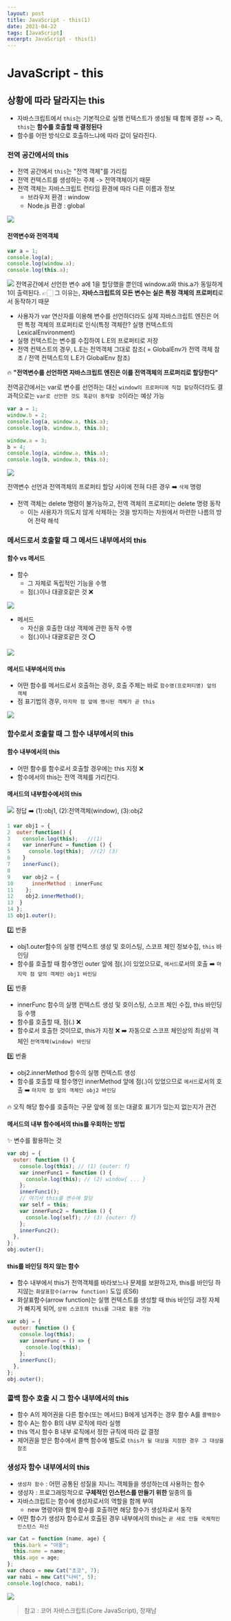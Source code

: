 ```yaml
---
layout: post
title: JavaScript - this(1)
date: 2021-04-22
tags: [JavaScript]
excerpt: JavaScript - this(1)
---
```


# JavaScript - this

## 상황에 따라 달라지는 this

- 자바스크립트에서 `this`는 기본적으로 실행 컨텍스트가 생성될 때 함께 결정
  => 즉, `this`는 **함수를 호출할 때 결정된다**
- 함수를 어떤 방식으로 호출하느냐에 따라 값이 달라진다.

### 전역 공간에서의 this

- 전역 공간에서 `this`는 "전역 객체"를 가리킴
- 전역 컨텍스트를 생성하는 주체 -> 전역객체이기 때문
- 전역 객체는 자바스크립트 런타임 환경에 따라 다른 이름과 정보
  - 브라우저 환경 : window
  - Node.js 환경 : global

![](https://images.velog.io/images/hyehye/post/1a2b4bd0-6c95-4215-ad3d-d16ce7121803/%E1%84%89%E1%85%B3%E1%84%8F%E1%85%B3%E1%84%85%E1%85%B5%E1%86%AB%E1%84%89%E1%85%A3%E1%86%BA%202021-04-22%20%E1%84%8B%E1%85%A9%E1%84%8C%E1%85%A5%E1%86%AB%201.55.12.png)

#### 전역변수와 전역객체

```js
var a = 1;
console.log(a);
console.log(window.a);
console.log(this.a);
```

![](https://images.velog.io/images/hyehye/post/a038fa79-1548-46ed-9a2b-542455c12367/%E1%84%89%E1%85%B3%E1%84%8F%E1%85%B3%E1%84%85%E1%85%B5%E1%86%AB%E1%84%89%E1%85%A3%E1%86%BA%202021-04-22%20%E1%84%8B%E1%85%A9%E1%84%8C%E1%85%A5%E1%86%AB%201.56.36.png)
전역공간에서 선언한 변수 a에 1을 할당했을 뿐인데 window.a와 this.a가 동일하게 1이 출력된다.
👉🏻 그 이유는, **자바스크립트의 모든 변수는 실은 특정 객체의 프로퍼티**로서 동작하기 때문

- 사용자가 var 연산자를 이용해 변수를 선언하더라도 실제 자바스크립트 엔진은 어떤 특정 객체의 프로퍼티로 인식(특정 객체란? 실행 컨텍스트의 LexicalEnvironment)
- 실행 컨텍스트는 변수를 수집하여 L.E의 프로퍼티로 저장
- 전역 컨텍스트의 경우, L.E는 전역객체 그대로 참조( = GlobalEnv가 전역 객체 참조 / 전역 컨텍스트의 L.E가 GlobalEnv 참조)

🔥 **"전역변수를 선언하면 자바스크립트 엔진은 이를 전역객체의 프로퍼리로 할당한다"**

전역공간에서는 var로 변수를 선언하는 대신 `window의 프로퍼티에 직접 할당`하더라도 결과적으로는 `var로 선언한 것도 똑같이 동작할 것`이라는 예상 가능

```js
var a = 1;
window.b = 2;
console.log(a, window.a, this.a);
console.log(b, window.b, this.b);

window.a = 3;
b = 4;
console.log(a, window.a, this.a);
console.log(b, window.b, this.b);
```

![](https://images.velog.io/images/hyehye/post/38e73a8f-c26b-4fed-8af2-4bd6770405ed/%E1%84%89%E1%85%B3%E1%84%8F%E1%85%B3%E1%84%85%E1%85%B5%E1%86%AB%E1%84%89%E1%85%A3%E1%86%BA%202021-04-22%20%E1%84%8B%E1%85%A9%E1%84%8C%E1%85%A5%E1%86%AB%202.08.19.png)

전역변수 선언과 전역객체의 프로퍼티 할당 사이에 전혀 다른 경우 ➡️ `삭제` 명령

- 전역 객체는 delete 명령이 불가능하고, 전역 객체의 프로퍼티는 delete 명령 동작
  - 이는 사용자가 의도치 않게 삭제하는 것을 방지하는 차원에서 마련한 나름의 방어 전략 해석

### 메서드로서 호출할 때 그 메서드 내부에서의 this

#### 함수 vs 메서드

- 함수
  - 그 자체로 독립적인 기능을 수행
  - 점(.)이나 대괄호같은 것 ❌

![](https://images.velog.io/images/hyehye/post/0cbea99f-fab2-47f6-a7a5-f9a6bdac5fe3/%E1%84%89%E1%85%B3%E1%84%8F%E1%85%B3%E1%84%85%E1%85%B5%E1%86%AB%E1%84%89%E1%85%A3%E1%86%BA%202021-04-22%20%E1%84%8B%E1%85%A9%E1%84%8C%E1%85%A5%E1%86%AB%202.22.22.png)

- 메서드
  - 자신을 호출한 대상 객체에 관한 동작 수행
  - 점(.)이나 대괄호같은 것 ⭕️

![](https://images.velog.io/images/hyehye/post/0a70e382-aeb3-4c67-8227-ac6f2eb0430d/%E1%84%89%E1%85%B3%E1%84%8F%E1%85%B3%E1%84%85%E1%85%B5%E1%86%AB%E1%84%89%E1%85%A3%E1%86%BA%202021-04-22%20%E1%84%8B%E1%85%A9%E1%84%8C%E1%85%A5%E1%86%AB%202.26.44.png)

#### 메서드 내부에서의 this

- 어떤 함수를 메서드로서 호출하는 경우, 호출 주체는 바로 `함수명(프로퍼티명) 앞의 객체`
- 점 표기법의 경우, `마지막 점 앞에 명시된 객체가 곧 this`

![](https://images.velog.io/images/hyehye/post/03a92b06-204e-4126-9610-c5f5d0be3f90/%E1%84%89%E1%85%B3%E1%84%8F%E1%85%B3%E1%84%85%E1%85%B5%E1%86%AB%E1%84%89%E1%85%A3%E1%86%BA%202021-04-22%20%E1%84%8B%E1%85%A9%E1%84%8C%E1%85%A5%E1%86%AB%202.32.41.png)

### 함수로서 호출할 때 그 함수 내부에서의 this

#### 함수 내부에서의 this

- 어떤 함수를 함수로서 호출할 경우에는 this 지정 ❌
- 함수에서의 this는 전역 객체를 가리킨다.

#### 메서드의 내부함수에서의 this

![](https://images.velog.io/images/hyehye/post/2c4faa7a-5808-42db-add5-adfade10f0bf/%E1%84%89%E1%85%B3%E1%84%8F%E1%85%B3%E1%84%85%E1%85%B5%E1%86%AB%E1%84%89%E1%85%A3%E1%86%BA%202021-04-22%20%E1%84%8B%E1%85%A9%E1%84%8C%E1%85%A5%E1%86%AB%202.41.28.png)
정답 ➡️ (1):obj1, (2):전역객체(window), (3):obj2

```js
1 var obj1 = {
2  outer:function() {
3    console.log(this);   //(1)
4    var innerFunc = function () {
5      console.log(this);  //(2) (3)
6    }
7    innerFunc();
8
9    var obj2 = {
10      innerMethod : innerFunc
11    };
12    obj2.innerMethod();
13  }
14 };
15 obj1.outer();
```

2️⃣ 번줄

- obj1.outer함수의 실행 컨텍스트 생성 및 호이스팅, 스코프 체인 정보수집, `this` 바인딩
- 함수를 호출할 때 함수명인 outer 앞에 점(.)이 있었으므로, `메서드`로서의 호출 ➡️ `마지막 점 앞의 객체인 obj1 바인딩`

4️⃣ 번줄

- innerFunc 함수의 실행 컨텍스트 생성 및 호이스팅, 스코프 체인 수집, this 바인딩 등 수행
- 함수를 호출할 때, 점(.) ❌
- 함수로서 호출한 것이므로, this가 지정 ❌ ➡️ 자동으로 스코프 체인상의 최상위 객체인 `전역객체(window) 바인딩`

9️⃣ 번줄

- obj2.innerMethod 함수의 실행 컨텍스트 생성
- 함수를 호출할 때 함수명인 innerMethod 앞에 점(.)이 있었으므로 `메서드`로서의 호출 ➡️ `마지막 점 앞의 객체인 obj2 바인딩`

🔥 오직 해당 함수를 호출하는 구문 앞에 점 또는 대괄호 표기가 있는지 없는지가 관건

#### 메서드의 내부 함수에서의 this를 우회하는 방법

✨ 변수를 활용하는 것

```js
var obj = {
  outer: function () {
    console.log(this); // (1) {outer: f}
    var innerFunc1 = function () {
      console.log(this); // (2) window{ ... }
    };
    innerFunc1();
    // 여기서 this를 변수에 할당
    var self = this;
    var innerFunc2 = function () {
      console.log(self); // (3) {outer: f}
    };
    innerFunc2();
  },
};
obj.outer();
```

#### this를 바인딩 하지 않는 함수

- 함수 내부에서 this가 전역객체를 바라보느나 문제를 보완하고자, this를 바인딩 하지않는 `화살표함수(arrow function)` 도입 (ES6)
- 화살표함수(arrow function)는 실행 컨텍스트를 생성할 때 this 바인딩 과정 자체가 빠지게 되어, `상위 스코프의 this를 그대로 활용 가능`

```js
var obj = {
  outer: function () {
    console.log(this);
    var innerFunc = () => {
      console.log(this);
    };
    innerFunc();
  },
};
obj.outer();
```

### 콜백 함수 호출 시 그 함수 내부에서의 this

- 함수 A의 제어권을 다른 함수(또는 메서드) B에게 넘겨주는 경우 함수 A를 `콜백함수`
- 함수 A는 함수 B의 내부 로직에 따라 실행
- this 역시 함수 B 내부 로직에서 정한 규칙에 따라 값 결정
- 제어권을 받은 함수에서 콜백 함수에 별도로 `this가 될 대상을 지정한 경우 그 대상을 참조`

### 생성자 함수 내부에서의 this

- `생성자 함수` : 어떤 공통된 성질을 지니느 객체들을 생성하는데 사용하는 함수
- 생성자 : 프로그래밍적으로 **구체적인 인스턴스를 만들기 위한** 일종의 틀
- 자바스크립트는 함수에 생성자로서의 역할을 함께 부여
  - new 명령어와 함께 함수를 호출하면 해당 함수가 생성자로서 동작
- 어떤 함수가 생성자 함수로서 호출된 경우 내부에서의 this는 `곧 새로 만들 국체적인 인스턴스 자신`

```js
var Cat = function (name, age) {
  this.bark = "야옹";
  this.name = name;
  this.age = age;
};
var choco = new Cat("초코", 7);
var nabi = new Cat("나비", 5);
console.log(choco, nabi);
```

![](https://images.velog.io/images/hyehye/post/91651d69-18fd-4a52-b0a2-e8a9249a261a/%E1%84%89%E1%85%B3%E1%84%8F%E1%85%B3%E1%84%85%E1%85%B5%E1%86%AB%E1%84%89%E1%85%A3%E1%86%BA%202021-04-22%20%E1%84%8B%E1%85%A9%E1%84%8C%E1%85%A5%E1%86%AB%203.17.37.png)

> 참고 : 코어 자바스크립트(Core JavaScript), 정재남
